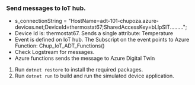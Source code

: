 ### Send messages to IoT hub.

- s_connectionString = "HostName=adt-101-chupoza.azure-devices.net;DeviceId=thermostat67;SharedAccessKey=bLlpSIT.........";
- Device Id is: thermostat67. Sends a single attribute: Temperature
- Event is defined on IoT hub. The Subscript on the event points to Azure Function: Chup_IoT_ADT_Functions()
- Check Logstream for messages.
- Azure functions sends the message to Azure Digital Twin

1. Run `dotnet restore` to install the required packages.
2. Run `dotnet run` to build and run the simulated device application.
